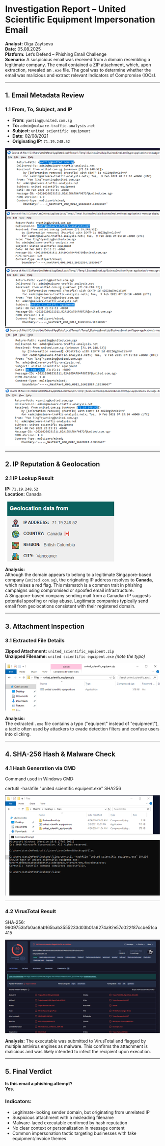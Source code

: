 # Investigation Report – United Scientific Equipment Impersonation Email

**Analyst:** Olga Zaytseva  
**Date:** 05.08.2025  
**Platform:** Let’s Defend – Phishing Email Challenge  
**Scenario:** A suspicious email was received from a domain resembling a legitimate company. The email contained a ZIP attachment, which, upon extraction, revealed an `.exe` file. The goal was to determine whether the email was malicious and extract relevant Indicators of Compromise (IOCs).

---

## 1. Email Metadata Review

### 1.1 From, To, Subject, and IP
- **From:** `yanting@united.com.sg`  
- **To:** `admin@malware-traffic-analysis.net`  
- **Subject:** `united scientific equipment`  
- **Date:** 02/08/2021  
- **Originating IP:** `71.19.248.52`  

![Header Screenshot 1](./screenshots/header1.png)
![Header Screenshot 2](./screenshots/header2.png)
![Header Screenshot 3](./screenshots/header3.png)
![Header Screenshot 4](./screenshots/header4.png)
![Header Screenshot 5](./screenshots/header5.png)

---

## 2. IP Reputation & Geolocation

### 2.1 IP Lookup Result  
**IP:** `71.19.248.52`  
**Location:** Canada

![IP Lookup Screenshot](./screenshots/ip-lookup.png)

**Analysis:**  
Although the domain appears to belong to a legitimate Singapore-based company (`united.com.sg`), the originating IP address resolves to **Canada**, which raises a red flag. This mismatch is a common trait in phishing campaigns using compromised or spoofed email infrastructure.  
A Singapore-based company sending mail from a Canadian IP suggests potential spoofing or relay abuse. Legitimate companies typically send email from geolocations consistent with their registered domain.

---

## 3. Attachment Inspection

### 3.1 Extracted File Details  
**Zipped Attachment:** `united_scientific_equipent.zip`  
**Unzipped Filename:** `united scientific equipent.exe` *(note the typo)*

![Extracted File](./screenshots/attachment.png)

**Analysis:**  
The extracted `.exe` file contains a typo ("equipent" instead of "equipment"), a tactic often used by attackers to evade detection filters and confuse users into clicking.

---

## 4. SHA-256 Hash & Malware Check

### 4.1 Hash Generation via CMD

Command used in Windows CMD:

certutil -hashfile "united scientific equipent.exe" SHA256

![Hash Lookup](./screenshots/sha-lookup.png)

---

### 4.2 VirusTotal Result
SHA-256:
9909753bfb0ac8ab165bab3555233d03b01a9274a92e57c022f87ccbe51ca415

![virustotal](./screenshots/virustotal.png)

**Analysis:**
The executable was submitted to VirusTotal and flagged by multiple antivirus engines as malware. This confirms the attachment is malicious and was likely intended to infect the recipient upon execution.

---

## 5. Final Verdict

**Is this email a phishing attempt?**  
**Yes.**

### Indicators:
- Legitimate-looking sender domain, but originating from unrelated IP
- Suspicious attachment with a misleading filename
- Malware-laced executable confirmed by hash reputation
- No clear context or personalization in message content
- Common impersonation tactic targeting businesses with fake equipment/invoice themes



